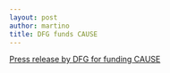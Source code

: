 ```yaml
---
layout: post
author: martino
title: DFG funds CAUSE
---
```


[Press release by DFG for funding CAUSE](https://www.dfg.de/en/service/press/press-releases/2024/press-release-no-19)
